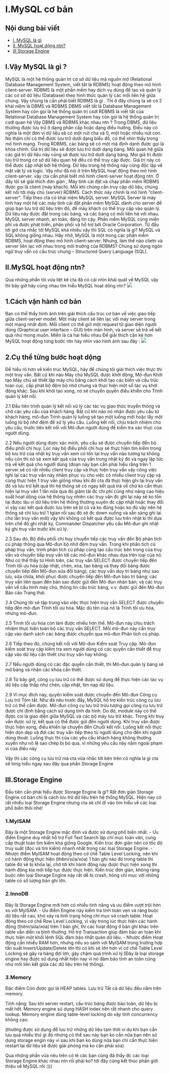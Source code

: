 # I.MySQL cơ bản
## Nội dung bài viết
- [I. MySQL là gì](#1)
- [II. MySQL hoạt dộng ntn?](#2)
- [III Storage Engine](#3)

## I.Vậy MySQL là gì ? <a name="1"></a>
MySQL là một hệ thống quản trị cơ sở dữ liệu mã nguồn mở (Relational Database Management System, viết tắt là RDBMS) hoạt động theo mô hình client-server. RDBMS là một phần mềm hay dịch vụ dùng để tạo và quản lý các cơ sở dữ liệu (Database) theo hình thức quản lý các mối liên hệ giữa chúng.
Vậy chúng ta cần phải biết RDBMS là gì . Thì ở đây chúng ta sẽ có 2 khái niệm là DBMS và RDBMS
DBMS viết tắt là Database Management System hay còn gọi là hệ thống quản trị csdl
RDBMS là viết tắt của Relational Database Management System hay còn gọi là hệ thống quản trị csdl quan hệ
Vậy DBMS và RDBMS khác nhau ntn ?
Trong DBMS, dữ liệu thường được lưu trữ ở dạng phân cấp hoặc dạng điều hướng. Điều này có nghĩa là một đơn vị dữ liệu sẽ có một nút cha và 0, một hoặc nhiều nút con. Nó thậm chí có thể được lưu trữ dưới dạng biểu đồ, có thể nhìn thấy trong mô hình mạng.
Trong RDBMS, các bảng sẽ có một mã định danh được gọi là khóa chính. Giá trị dữ liệu sẽ được lưu trữ dưới dạng bảng. Mối quan hệ giữa các giá trị dữ liệu này cũng sẽ được lưu trữ dưới dạng bảng. Mọi giá trị được lưu trữ trong cơ sở dữ liệu quan hệ đều có thể truy cập được. Giá trị này có thể được cập nhật bởi hệ thống. Dữ liệu trong hệ thống này cũng độc lập về mặt vật lý và logic.
Vậy như đã nói ở trên MySQL hoạt động theo mô hình client-server. vậy cta cần phải biết mồ hình client-server hoạt động ntn. Ở đây tôi sẽ giải thích đơn giản , Máy tính cài đặt và chạy phần mềm RDBMS được gọi là client (máy khách). Mỗi khi chúng cần truy cập dữ liệu, chúng kết nối tới máy chủ (server) RDBMS. Cách thức này chính là mô hình “client-server”.
Tiếp theo cta có khái niệm MySQL server. MySQL Server là máy tính hay một hệ các máy tính cài đặt phần mềm MySQL dành cho server để giúp bạn lưu trữ dữ liệu trên đó, để máy khách có thể truy cập vào quản lý. Dữ liệu này được đặt trong các bảng, và các bảng có mối liên hệ với nhau. MySQL server nhanh, an toàn, đáng tin cậy. Phần mềm MySQL cũng miễn phí và được phát triển, phân phối và hỗ trợ bởi Oracle Corporation.
Từ đầu tới giờ cta nhắc tới MySQL khá nhiều vậy thì SQL có nghĩa là gì? MySQL và SQL không giống nhau. Hãy nhớ, MySQL là một trong các phần mềm RDBMS, hoạt động theo mô hình client-server. Nhưng, làm thế nào clietn và server liên lạc với nhau trong môi trường của RDBMS? Chúng sử dụng ngôn ngữ truy vấn có cấu trúc chung – Structured Query Language (SQL).
## II.MySQL hoạt động ntn? <a name="2"></a>
Qua những phần tôi vừa liệt kê cta đã có cái nhìn khái quát về MySQL vậy thì bây giờ hãy cùng nhau tìm hiểu MySQL hoạt dộng ntn?
<img src="https://www.hostinger.vn/huong-dan/wp-content/uploads/sites/10/2019/05/mysql-hoat-dong-nhu-the-nao.jpg">
## 1.Cách vận hành cơ bản
Bạn có thể thấy hình ảnh trên giải thích cấu trúc cơ bản về việc giao tiếp giữa client-server model. Một máy client sẽ liên lạc với máy server trong một mạng nhất định. Mỗi client có thể gửi một request từ giao diện người dùng (Graphical user interface – GUI) trên màn hình, và server sẽ trả về kết quả như mong muốn. Miễn là cả hai hiểu nhau
Để giải thích cặn kẽ hơn MySQL hoạt động từng bước ntn hãy nhìn vào hình ảnh sau đây :
<img src="https://www.researchgate.net/profile/Nihal_Dindar/publication/228888034/figure/fig7/AS:300683292102667@1448699891986/High-level-view-of-MySQL-modules9.png">
## 2.Cụ thể từng bước hoạt dộng
Để hiểu rõ hơn về kiến trúc MySQL, hãy để chúng tôi giải thích việc thực thi một truy vấn. Bất cứ khi nào Máy chủ MySQL được khởi động, Mô-đun Khởi tạo Máy chủ sẽ thiết lập máy chủ bằng cách khởi tạo các biến và cấu trúc toàn cục, cấp phát bộ đệm bộ nhớ chung và thực hiện một số tác vụ khởi động khác. Sau khi khởi tạo xong, nó sẽ chuyển quyền điều khiển cho Trình quản lý kết nối.

2.1  Đầu tiên trình quản lý kết nối xử lý các tác vụ giao thức truyền thông và chờ các yêu cầu của khách hàng. Bất cứ khi nào nó nhận được yêu cầu từ khách hàng, mô-đun Trình quản lý luồng sẽ tạo một luồng mới hoặc lấy một luồng từ bộ nhớ đệm để xử lý yêu cầu. Luồng kết nối, chịu trách nhiệm cho yêu cầu, trước tiên kết nối với Mô-đun người dùng để kiểm tra xác thực của người dùng.

2.2  Nếu người dùng được xác minh, yêu cầu sẽ được chuyển tiếp đến bộ điều phối chỉ huy. Lúc này bộ điều phối chỉ huy sẽ thực hiện tìm kiếm trong bộ lưu trữ của nhật ký truy vấn xem có tốn tại truy vấn nào tương tự không nếu còn thì nó sẽ xem kết quả của truy vấn trong nhật ký đó và ngay lập tức trả về kết quả cho người dùng (đoạn này bạn cần phải hiểu rằng trên 1 server sẽ có rất nhiều client truy cập và thực hiện truy vấn vậy công việc tghi lại các truy vấn này nhằm phục vụ cho việc có nhiều client truy cập và cùng thực hiện 1 truy vấn giống nhau khi đó cta đã thực hiện ghi lại truy vấn đó và lưu trữ kết quả thì hệ thông sẽ có ngay kết quả trả về chứ ko cần thực hiện lại truy vấn 1 lần nữa qua đó giảm tải đc chi phí cũng như nâng cao hiệu suất hoạt dộng của hệ thông tuy nhiên các truy vấn đc ghi lại này sẽ ko tồn tại được lâu vì dữ liệu trên hệ thống thường xuyên đc cập nhật hoặc thay đổi vì vậy các kết quả đuợc lưu trên sẽ bị cũ và ko đúng hoặc ko đủ vậy nên hệ thống sẽ chỉ lưu trữ 1 tgian rồi sau đó sẽ đc down xuống và sẵn sàng ghi lại cho lần truy vấn mới) vậy khi không có kết quả được lưu trên nhật kí thì dựa trên chế độ ghi nhật ký, Commander Dispatcher yêu cầu Mô-đun ghi nhật ký ghi truy vấn trước khi xử lý.

2.3  Sau đó, Bộ điều phối chỉ huy chuyển tiếp các truy vấn đến Bộ phân tích cú pháp thông qua Mô-đun bộ nhớ đệm truy vấn. Trong khi phân tích cú pháp truy vấn, trình phân tích cú pháp cũng tạo cấu trúc bên trong của truy vấn và chuyển tiếp truy vấn tới các mô-đun khác nhau dựa trên loại của nó. Như có thể thấy từ Hình trên, các truy vấn SELECT được chuyển tiếp đến Trình tối ưu hóa (cập nhật, chèn, xóa, tạo bảng và thay đổi bảng được chuyển tiếp đến Mô-đun sửa đổi bảng); các truy vấn duy trì bảng như sao lưu, sửa chữa, khôi phục được chuyển tiếp đến Mô-đun bảo trì bảng; các truy vấn liên quan đến bản sao được gửi đến Mô-đun nhân bản; và các truy vấn về cấu hình máy chủ, thông tin cấu trúc bảng, v.v. được gửi đến Mô-đun Báo cáo Trạng thái.

2.4  Chúng tôi sẽ tập trung vào việc thực hiện truy vấn SELECT được chuyển tiếp đến mô-đun Trình tối ưu hóa. Mặc dù tên của nó là Trình tối ưu hóa, nhưng mô-đun.

2.5  Trình tối ưu hóa còn làm được nhiều hơn thế. Mô-đun này chịu trách nhiệm thực hiện toàn bộ các truy vấn SELECT. Mỗi mô-đun này cần truy cập vào danh sách các bảng được chuyển qua mô-đun Phân tích cú pháp.

2.6  Tiếp theo đó, chúng kết nối với Mô-đun Kiểm soát Truy cập. Mô-đun kiểm soát truy cập kiểm tra xem người dùng có các quyền cần thiết để truy cập vào dữ liệu cần thiết cho truy vấn hay không.

2.7  Nếu người dùng có các đặc quyền cần thiết, thì Mô-đun quản lý bảng sẽ mở bảng và nhận các khóa cần thiết.

2.8  Từ bây giờ, công cụ lưu trữ có thể được sử dụng để thực hiện các tác vụ dữ liệu cấp thấp như chèn, cập nhật, tìm nạp dữ liệu.

2.9  Vì mục đích này, quyền kiểm soát được chuyển đến Mô-đun Công cụ Lưu trữ Tóm tắt. Như đã nêu trước đây, MySQL hỗ trợ kiến ​​trúc công cụ lưu trữ có thể cắm được. Mô-đun công cụ lưu trữ trừu tượng gọi công cụ lưu trữ được chỉ định bằng cách sử dụng tính đa hình. Do đó, module này có thể được coi là giao diện giữa MySQL và các bộ máy lưu trữ khác. Trong khi truy vấn được xử lý, kết quả có thể được gửi đến người dùng. Khi truy vấn được thực hiện xong, điều khiển lại chuyển đến Chuỗi kết nối. Luồng kết nối thực hiện dọn dẹp và đợi các truy vấn tiếp theo từ người dùng cho đến khi người dùng thoát. Luồng thực thi của các yêu cầu khách hàng không thường xuyên như nô lệ sao chép bị bỏ qua, vì những yêu cầu này nằm ngoài phạm vi của điều này

Vậy thì các công cụ lưu trữ mà cta vừa nhắc tới bên trên có nghĩa là gì cta sẽ timg hiểu ngay sau đây qua phần Storage Engine
## III.Storage Engine <a name="3"></a>
Đầu tiên cần phải hiểu được Storage Engine là gì? Rất đơn giản Storage Engine cơ bản chỉ là cách lưu trữ dữ liệu trên hệ thống MySQL.
Hiện nay có rất nhiều loại Storage Engine nhưng cta sẽ chỉ đi vào tìm hiểu về các loại phổ biến thôi nhé!
### 1.MyISAM
Đây là một Storage Engine mặc định và được sử dụng phổ biến nhất. - Ưu điểm Engine duy nhất hỗ trợ Full Text Search lập chỉ mục toàn văn, cung cấp thuật toán tìm kiếm khá giống Google. Kiến trúc đơn giản nên có tốc độ truy suất (đọc và tìm kiếm) nhanh nhất trong các loại Storage Engine. - Nhược điểm MyISAM hoạt động theo cơ chế Table Level Locking, nên khi có hành động thực hiện (thêm/sửa/xóa) 1 bản ghi nào đó trong table thì table đó sẽ bị khóa lại, chờ tới khi hành động này được thực hiện xong thì hành động kia mới tiếp tục được thực hiện. Kiến trúc đơn giản, không ràng buộc nên loại Storage Engine này rất dễ bị crash, hỏng chỉ mục với những table có số lượng bản ghi lớn.
### 2.InnoDB
Đây là Storage Engine mới hơn có nhiều tính năng và ưu điểm vượt trội hơn so với MyISAM. - Ưu điểm Engine này kiểm tra tính toàn vẹn và ràng buộc dữ liệu rất cao, khó xảy ra tình trạng hỏng chỉ mục và crash table. Hoạt động theo cơ chế Row Level Locking, vì vậy trong lúc thực hiện các hành động (thêm/sửa/xóa) trên 1 bản ghi, thì các hoạt động ở bản ghi khác trên table vẫn diễn ra bình thường. Hỗ trợ Transaction giúp đảm bảo an toàn khi thực hiện một khối lệnh SQL đảm bảo nhất quán dữ liệu. - Nhược điểm Hoạt động cần nhiều RAM hơn, nhưng nếu so sánh với MyISAM trong trường hợp tần suất Insert/Update/Delete lớn thì có khi sẽ lớn hơn vì cơ chế Table Level Locking sẽ gây ra hàng đợi lớn, gây chậm quá trình xử lý.(Đây là loại storage engine hay được sử dụng nhất hiện nay vì nó đảm bảo tính an toàn cũng như mối liên kết giữa các dữ liệu trên hệ thống).
### 3.Memory
Đặc điểm
Còn được gọi là HEAP tables.
Lưu trữ
Tất cả dữ liệu đều nằm trên memory.

Tính năng:
Sau khi server restart, cấu trúc bảng được bảo toàn, dữ liệu bị mất hết.
Memory engine sử dụng HASH index nên rất nhanh cho query lookup.
Memory engine dùng table-level locking do vậy tính concurrency không cao.

(thường được sử dụng để lưu trữ những dữ liệu tạm thời ví dụ khi bạn cần lưu quá nhiều thứ gì đó nhưng có thể sau này bạn ko cần nữa bạn nên sử dụng storage engin này vì sau khi bạn ko dùng nữa bạn chỉ cần thực hiện restart lại dữ liệu sẽ được giải phóng mà ko cần phải xóa)

Qua những phần vừa nêu trên có lẽ các bạn cũng đã thấy đc các loại Storage Engine khác nhau ntn rồi phải ko? tới đây cũng kết thúc phần giới thiệu về MySQL rồi :)))
